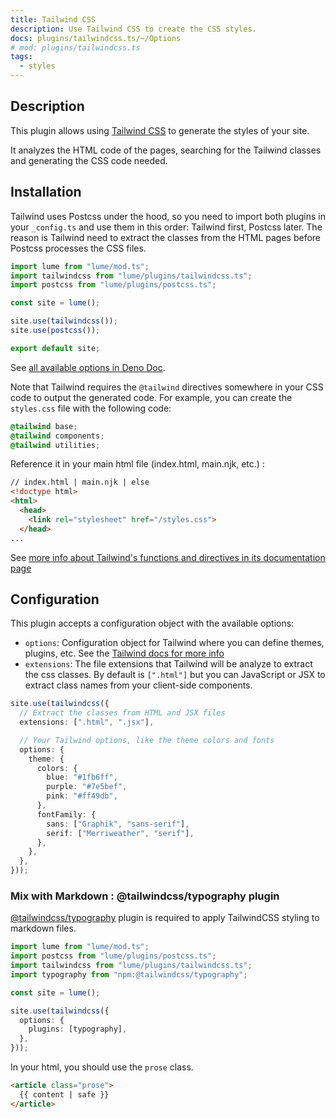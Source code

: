 ```yaml
---
title: Tailwind CSS
description: Use Tailwind CSS to create the CSS styles.
docs: plugins/tailwindcss.ts/~/Options
# mod: plugins/tailwindcss.ts
tags:
  - styles
---
```


## Description

This plugin allows using [Tailwind CSS](https://tailwindcss.com/) to generate
the styles of your site.

It analyzes the HTML code of the pages, searching for the Tailwind classes and
generating the CSS code needed.

## Installation

Tailwind uses Postcss under the hood, so you need to import both plugins in your
`_config.ts` and use them in this order: Tailwind first, Postcss later. The
reason is Tailwind need to extract the classes from the HTML pages before
Postcss processes the CSS files.

```js
import lume from "lume/mod.ts";
import tailwindcss from "lume/plugins/tailwindcss.ts";
import postcss from "lume/plugins/postcss.ts";

const site = lume();

site.use(tailwindcss());
site.use(postcss());

export default site;
```

See
[all available options in Deno Doc](https://doc.deno.land/https/deno.land/x/lume/plugins/tailwindcss.ts/~/Options).

Note that Tailwind requires the `@tailwind` directives somewhere in your CSS
code to output the generated code. For example, you can create the `styles.css`
file with the following code:

```css
@tailwind base;
@tailwind components;
@tailwind utilities;
```

Reference it in your main html file (index.html, main.njk, etc.) :

```html
// index.html | main.njk | else
<!doctype html>
<html>
  <head>
    <link rel="stylesheet" href="/styles.css">
  </head>
...
```

See
[more info about Tailwind's functions and directives in its documentation page](https://tailwindcss.com/docs/functions-and-directives)

## Configuration

This plugin accepts a configuration object with the available options:

- `options`: Configuration object for Tailwind where you can define themes,
  plugins, etc. See the
  [Tailwind docs for more info](https://tailwindcss.com/docs/configuration)
- `extensions`: The file extensions that Tailwind will be analyze to extract the
  css classes. By default is `[".html"]` but you can JavaScript or JSX to
  extract class names from your client-side components.

```ts
site.use(tailwindcss({
  // Extract the classes from HTML and JSX files
  extensions: [".html", ".jsx"],

  // Your Tailwind options, like the theme colors and fonts
  options: {
    theme: {
      colors: {
        blue: "#1fb6ff",
        purple: "#7e5bef",
        pink: "#ff49db",
      },
      fontFamily: {
        sans: ["Graphik", "sans-serif"],
        serif: ["Merriweather", "serif"],
      },
    },
  },
}));
```

### Mix with Markdown : @tailwindcss/typography plugin

[@tailwindcss/typography](https://tailwindcss.com/docs/typography-plugin) plugin
is required to apply TailwindCSS styling to markdown files.

```typescript
import lume from "lume/mod.ts";
import postcss from "lume/plugins/postcss.ts";
import tailwindcss from "lume/plugins/tailwindcss.ts";
import typography from "npm:@tailwindcss/typography";

const site = lume();

site.use(tailwindcss({
  options: {
    plugins: [typography],
  },
}));
```

In your html, you should use the `prose` class.

```html
<article class="prose">
  {{ content | safe }}
</article>
```
